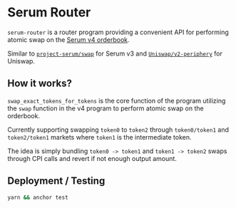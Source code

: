 # Serum Router

`serum-router` is a router program providing a convenient API for performing atomic swap on the [Serum v4 orderbook](https://github.com/bonfida/dex-v4).  

Similar to [`project-serum/swap`](https://github.com/project-serum/swap) for Serum v3 and [`Uniswap/v2-periphery`](https://github.com/Uniswap/v2-periphery) for Uniswap.  

## How it works?

`swap_exact_tokens_for_tokens` is the core function of the program utilizing the `swap` function in the v4 program to perform atomic swap on the orderbook.  

Currently supporting swapping `token0` to `token2` through `token0/token1` and `token2/token1` markets where `token1` is the intermediate token.

The idea is simply bundling `token0 -> token1` and `token1 -> token2` swaps through CPI calls and revert if not enough output amount.

## Deployment / Testing

```bash
yarn && anchor test
```
